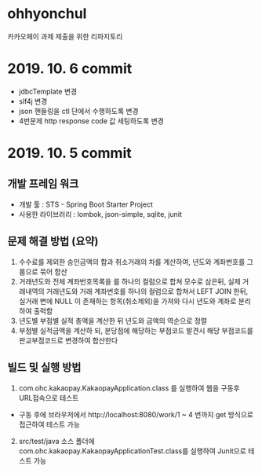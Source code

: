 # ohhyonchul
카카오페이 과제 제출을 위한 리파지토리

# 2019. 10. 6 commit
 - jdbcTemplate 변경
 - slf4j 변경
 - json 핸들링을 ctl 단에서 수행하도록 변경
 - 4번문제 http response code 값 세팅하도록 변경
 
 # 2019. 10. 5 commit 
 
 ## 개발 프레임 워크
 - 개발 툴 : STS - Spring Boot Starter Project
 - 사용한 라이브러리 : lombok, json-simple, sqlite, junit

## 문제 해결 방법 (요약)
 1) 수수료를 제외한 승인금액의 합과 취소거래의 차를 계산하여, 년도와 계좌번호를 그룹으로 묶어 합산
 2) 거래년도와 전체 계좌번호목록을 를 하나의 컬럼으로 합쳐 모수로 삼은뒤, 
    실제 거래내역의 거래년도와 거래 계좌번호를 하나의 컬럼으로 합쳐서 LEFT JOIN 한뒤,
    실거래 변에 NULL 이 존재하는 항목(취소제외)을 가져와 다시 년도와 계좌로 분리하여 출력함
 3) 년도별 부점별 실적 총액을 계산한 뒤 년도와 금액의 역순으로 정렬
 4) 부점별 실적금액을 계산하 되, 분당점에 해당하는 부점코드 발견시 해당 부점코드를 판교부점코드로 변경하여 합산한다

## 빌드 및 실행 방법
 1) com.ohc.kakaopay.KakaopayApplication.class 를 실행하여 웹을 구동후 URL접속으로 테스트
 - 구동 후에 브라우저에서 http://localhost:8080/work/1 ~ 4 번까지 get 방식으로 접근하여 테스트 가능
 2) src/test/java 소스 폴더에 com.ohc.kakaopay.KakaopayApplicationTest.class를 실행하여 Junit으로 테스트 가능
